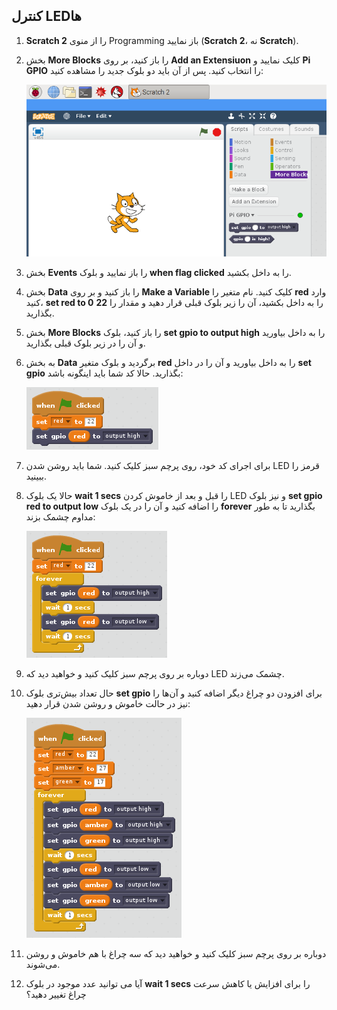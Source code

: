 ## کنترل LEDها

1. **Scratch 2** را از منوی Programming باز نمایید (**Scratch 2**، نه **Scratch**).

2. بخش **More Blocks** را باز کنید، بر روی **Add an Extensiuon** کلیک نمایید و **Pi GPIO** را انتخاب کنید. پس از آن باید دو بلوک جدید را مشاهده کنید:
    
    ![](images/scratch2-1.png)

3. بخش **Events** را باز نمایید و بلوک **when flag clicked** را به داخل بکشید.

4. بخش **Data** را باز کنید و بر روی **Make a Variable** کلیک کنید. نام متغیر را **red** وارد کنید، **set red to 0** را به داخل بکشید، آن را زیر بلوک قبلی قرار دهید و مقدار را **22** بگذارید.

5. بخش **More Blocks** را باز کنید، بلوک **set gpio to output high** را به داخل بیاورید و آن را در زیر بلوک قبلی بگذارید.

6. به بخش **Data** برگردید و بلوک متغیر **red** را به داخل بیاورید و آن را در داخل **set gpio** بگذارید. حالا کد شما باید اینگونه باشد:
    
    ![](images/scratch2-2.png)

7. برای اجرای کد خود، روی پرچم سبز کلیک کنید. شما باید روشن شدن LED قرمز را ببینید.

8. حالا یک بلوک **wait 1 secs** را قبل و بعد از خاموش کردن LED و نیز بلوک **set gpio red to output low** را اضافه کنید و آن را در یک بلوک **forever** بگذارید تا به طور مداوم چشمک بزند:
    
    ![](images/scratch2-3.png)

9. دوباره بر روی پرچم سبز کلیک کنید و خواهید دید که LED چشمک می‌زند.

10. حال تعداد بیش‌تری بلوک **set gpio** برای افزودن دو چراغ دیگر اضافه کنید و آن‌ها را نیز در حالت خاموش و روشن شدن قرار دهید:
    
    ![](images/scratch2-4.png)

11. دوباره بر روی پرچم سبز کلیک کنید و خواهید دید که سه چراغ با هم خاموش و روشن می‌شوند.

12. آیا می توانید عدد موجود در بلوک **wait 1 secs** را برای افزایش یا کاهش سرعت چراغ تغییر دهید؟